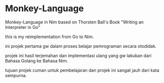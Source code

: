 # Monkey-Language

Monkey-Language in Nim based on Thorsten Ball's Book "Writing an Interpreter in Go"

this is my reimplementation from Go to Nim.

ini projek pertama gw dalam proses belajar pemrograman secara otodidak.

projek ini hasil terjemahan dan implementasi ulang yang gw lakukan dari Bahasa Golang ke Bahasa Nim.

tujuan projek cuman untuk pembelajaran dan projek ini sangat jauh dari kata sempurna.
